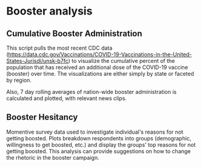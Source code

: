 # Booster analysis

## Cumulative Booster Administration
This script pulls the most recent CDC data (https://data.cdc.gov/Vaccinations/COVID-19-Vaccinations-in-the-United-States-Jurisdi/unsk-b7fc) to visualize the cumulative percent of the population that has received an additional dose  of the COVID-19 vaccine (booster) over time. The visualizations are either simply by state or faceted by region.

Also, 7 day rolling averages of nation-wide booster administration is calculated and plotted, with relevant news clips. 

## Booster Hesitancy
Momentive survey data used to investigate individual's reasons for not getting boosted. Plots breakdown respondents into groups (demographic, willingness to get boosted, etc.) and display the groups' top reasons for not getting boosted. This analysis can provide suggestions on how to change the rhetoric in the booster campaign. 
